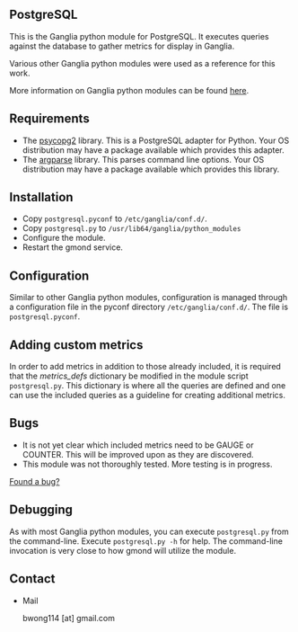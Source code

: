 ## PostgreSQL

This is the Ganglia python module for PostgreSQL. It executes queries against
the database to gather metrics for display in Ganglia.

Various other Ganglia python modules were used as a reference for this work.

More information on Ganglia python modules can be found [here](http://sourceforge.net/apps/trac/ganglia/wiki/ganglia_gmond_python_modules).

## Requirements
* The [psycopg2](http://www.initd.org/psycopg/) library. This is a PostgreSQL
  adapter for Python. Your OS distribution may have a package available which
  provides this adapter.
* The [argparse](https://docs.python.org/dev/library/argparse.html#module-argparse) library. This parses command line options. Your OS distribution may have a package available which provides this library.

## Installation
* Copy `postgresql.pyconf` to `/etc/ganglia/conf.d/`. 
* Copy `postgresql.py` to `/usr/lib64/ganglia/python_modules`
* Configure the module.
* Restart the gmond service.

## Configuration

Similar to other Ganglia python modules, configuration is managed through a
configuration file in the pyconf directory `/etc/ganglia/conf.d/`. The file is
`postgresql.pyconf`.

## Adding custom metrics

In order to add metrics in addition to those already included, it is required
that the *metrics_defs* dictionary be modified in the module script
`postgresql.py`. This dictionary is where all the queries are defined and one
can use the included queries as a guideline for creating additional metrics. 

## Bugs

* It is not yet clear which included metrics need to be GAUGE or COUNTER. This
  will be improved upon as they are discovered.
* This module was not thoroughly tested. More testing is in progress.

[Found a bug?](http://github.com/bwong114/ganglia_postgresql/issues)

## Debugging

As with most Ganglia python modules, you can execute `postgresql.py` from the
command-line. Execute `postgresql.py -h` for help. The command-line invocation
is very close to how gmond will utilize the module.

## Contact

* Mail

  bwong114 [at] gmail.com

